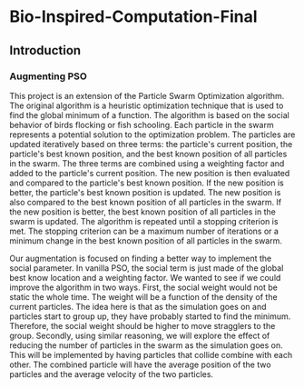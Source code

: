 # Bio-Inspired-Computation-Final

## Introduction
### Augmenting PSO

This project is an extension of the Particle Swarm Optimization algorithm. The original algorithm is a heuristic optimization technique that is used to find the global minimum of a function. The algorithm is based on the social behavior of birds flocking or fish schooling. Each particle in the swarm represents a potential solution to the optimization problem. The particles are updated iteratively based on three terms: the particle's current position, the particle's best known position, and the best known position of all particles in the swarm. The three terms are combined using a weighting factor and added to the particle's current position. The new position is then evaluated and compared to the particle's best known position. If the new position is better, the particle's best known position is updated. The new position is also compared to the best known position of all particles in the swarm. If the new position is better, the best known position of all particles in the swarm is updated. The algorithm is repeated until a stopping criterion is met. The stopping criterion can be a maximum number of iterations or a minimum change in the best known position of all particles in the swarm.

Our augmentation is focused on finding a better way to implement the social parameter. In vanilla PSO, the social term is just made of the global best know location and a weighting factor. We wanted to see if we could improve the algorithm in two ways. First, the social weight would not be static the whole time. The weight will be a function of the density of the current particles. The idea here is that as the simulation goes on and particles start to group up, they have probably started to find the minimum. Therefore, the social weight should be higher to move stragglers to the group. Secondly, using similar reasoning, we will explore the effect of reducing the number of particles in the swarm as the simulation goes on. This will be implemented by having particles that collide combine with each other. The combined particle will have the average position of the two particles and the average velocity of the two particles. 
